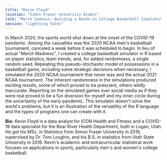 ```yaml
---
title: "Kevin Floyd"
location: "Simon Fraser University Alumni"
talk: "March Sadness: Building a Hands-on College Basketball Simulator in R"
session: "Lightning Talks"
---
```


In March 2020, the sports world shut down at the onset of the COVID-19 pandemic. Among the casualties was the 2020 NCAA men's basketball tournament, canceled a week before it was scheduled to begin. In lieu of actual "March Madness", I created a college basketball simulator in R based on player statistics, team trends, and, for added randomness, a single random seed. Repeating this pseudo-stochastic model of possessions in a basketball game, including some strategic decisions when necessary, I simulated the 2020 NCAA tournament that never was and the actual 2021 NCAA tournament. The inherent randomness in the simulations produced exciting results, some of which proved to be prescient, others wildly inaccurate. Reporting on the simulated games over social media as if they were real proved to be a fun diversion for myself and my inner circle during the uncertainty of the early pandemic. This simulator doesn't solve the world's problems, but it is an illustration of the versatility of the R language and the types of programs one can create with it.

__Bio:__ Kevin Floyd is a data analyst for ICON Health and Fitness and a COVID-19 data specialist for the Bear River Health Department, both in Logan, Utah. He got his MSc. in Statistics from Simon Fraser University in 2019, supervised by Dr. Tom Loughin, and his B.S. in statistics from Utah State University in 2016. Kevin's academic and extracurricular statistical work focuses on applications in sports, particularly men's and women's college basketball.
